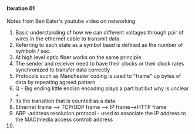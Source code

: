 #### Iteration 01
Notes from Ben Eater's youtube video on networking

1. Basic understanding of how we can different voltages through pair of wires in the ethernet cable to transmit data.
2. Referring to each state as a symbol baud is defined as the number of symbols / sec.
3. At high level optic fiber works on the same principle.
4. The sender and receiver need to have their clocks or their clock rates synchronized to transfer data correctly
5. Protocols such as Manchester coding is used to "frame" up bytes of data by repeating agreed pattern
6. Q - Big ending little endian encoding plays a part but but why is unclear +   
7. its the transition that is counted as a data.
8. Ethernet frame --> TCP/UDP frame --> IP frame-->HTTP frame
9. ARP -address resolution protocol - used to associate the IP address to the MAC(media access control) address
10.
